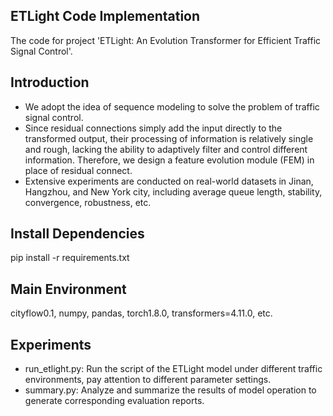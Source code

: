 ## ETLight Code Implementation
The code for project 'ETLight: An Evolution Transformer for Efficient Traffic Signal Control'.

## Introduction

- We adopt the idea of sequence modeling to solve the problem of traffic signal control. 
- Since residual connections simply add the input directly to the transformed output, their processing of information is relatively single and rough, lacking the ability to adaptively filter and control different information. Therefore, we design a feature evolution module (FEM) in place of residual connect.
- Extensive experiments are conducted on real-world datasets in Jinan, Hangzhou, and New York city, including average queue length, stability, convergence, robustness, etc.

## Install Dependencies
pip install -r requirements.txt

## Main Environment
cityflow0.1, numpy, pandas, torch1.8.0, transformers=4.11.0, etc.

## Experiments
- run_etlight.py: Run the script of the ETLight model under different traffic environments, 
pay attention to different parameter settings.
- summary.py: 
Analyze and summarize the results of model operation to generate corresponding evaluation reports. 

